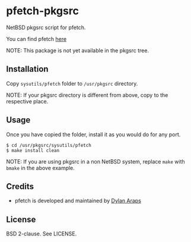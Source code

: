 pfetch-pkgsrc
=============

NetBSD pkgsrc script for pfetch.

You can find pfetch [here][1]

NOTE: This package is not yet available in the pkgsrc tree.

Installation
------------

Copy `sysutils/pfetch` folder to `/usr/pkgsrc` directory.

NOTE: If your pkgsrc directory is different from above, copy to the respective
place.

Usage
-----

Once you have copied the folder, install it as you would do for any port.

`$ cd /usr/pkgsrc/sysutils/pfetch`<br>
`$ make install clean`

NOTE: If you are using pkgsrc in a non NetBSD system, replace `make` with
`bmake` in the above example.

Credits
-------

* pfetch is developed and maintained by [Dylan Araps][2]

License
-------

BSD 2-clause. See LICENSE.

[1]: https://github.com/dylanaraps/pfetch
[2]: https://github.com/dylanaraps
